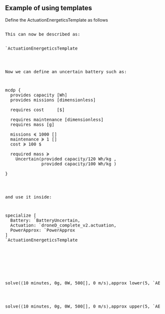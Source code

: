 ## Example of using templates


Define the ActuationEnergeticsTemplate as follows

<pre class='mcdp_template' id='ActuationEnergeticsTemplate'/>

This can now be described as:

<pre class='template_graph_enclosed'>`ActuationEnergeticsTemplate</pre>


Now we can define an uncertain battery such as:


<pre class="mcdp" id='BatteryUncertain' label='BatteryUncertain.mcdp'>
mcdp {
  provides capacity [Wh]
  provides missions [dimensionless]

  requires cost     [$]

  requires maintenance [dimensionless]
  requires mass [g]

  missions ≼ 1000 []
  maintenance ≽ 1 []
  cost ≽ 100 $

  required mass ≽ 
    Uncertain(provided capacity/120 Wh/kg ,
              provided capacity/100 Wh/kg )
  
}
</pre>


and use it inside:

<pre class='mcdp' id='AE1' label='AE1.mcdp'>
specialize [
  Battery: `BatteryUncertain, 
  Actuation: `droneD_complete_v2.actuation,
  PowerApprox: `PowerApprox
] 
`ActuationEnergeticsTemplate
</pre>

<!-- <pre class='ndp_graph_enclosed'>`AE1</pre> -->

 
<!-- <pre class='print_mcdp'>approx_lower(5, `AE1)</pre> -->

<pre class='print_value'>solve(⟨10 minutes, 0g, 0W, 500[], 0 m/s⟩,approx_lower(5, `AE1))</pre>
<pre class='print_value'>solve(⟨10 minutes, 0g, 0W, 500[], 0 m/s⟩,approx_upper(5, `AE1))</pre>


